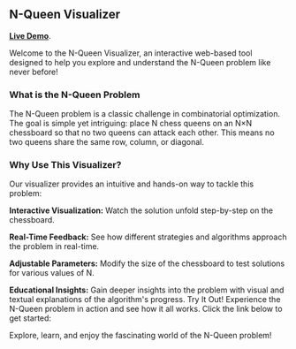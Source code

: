 <h2>N-Queen Visualizer</h2>

[**Live Demo**](https://anujsingh21.github.io/N-Queens-Visualization/).


Welcome to the N-Queen Visualizer, an interactive web-based tool designed to help you explore and understand the N-Queen problem like never before!

<h3>What is the N-Queen Problem</h3>
The N-Queen problem is a classic challenge in combinatorial optimization. The goal is simple yet intriguing: place N chess queens on an N×N chessboard so that no two queens can attack each other. This means no two queens share the same row, column, or diagonal.

<h3>Why Use This Visualizer?</h3>
Our visualizer provides an intuitive and hands-on way to tackle this problem:

**Interactive Visualization:** Watch the solution unfold step-by-step on the chessboard.

**Real-Time Feedback:** See how different strategies and algorithms approach the problem in real-time.

**Adjustable Parameters:** Modify the size of the chessboard to test solutions for various values of N.

**Educational Insights:** Gain deeper insights into the problem with visual and textual explanations of the algorithm's progress.
Try It Out!
Experience the N-Queen problem in action and see how it all works. Click the link below to get started:


Explore, learn, and enjoy the fascinating world of the N-Queen problem!
